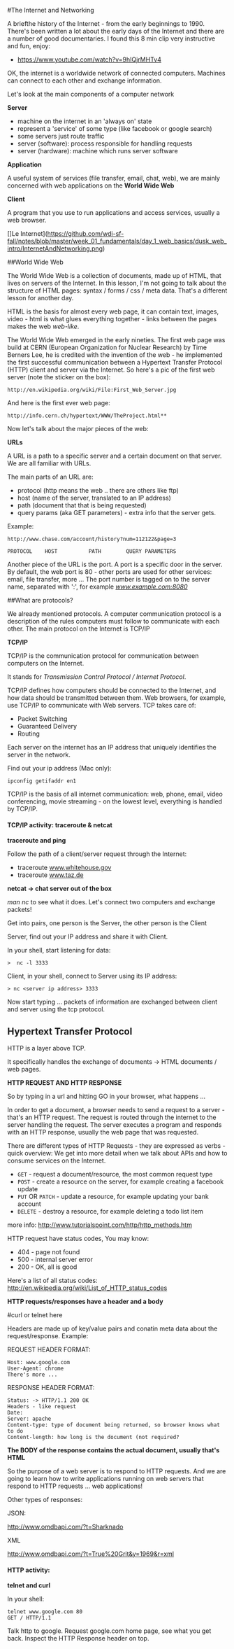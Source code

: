 #The Internet and Networking

A briefthe history of the Internet - from the early beginnings to 1990. There's been written a lot about the early days of the Internet and there are a number of good documentaries. I found this 8 min clip very instructive and fun, enjoy:

- https://www.youtube.com/watch?v=9hIQjrMHTv4

OK, the internet is a worldwide network of connected computers. Machines can connect to each other and exchange information.

Let's look at the main components of a computer network

**Server**

  * machine on the internet in an 'always on' state
  * represent a 'service' of some type (like facebook or google search)
  * some servers just route traffic
  * server (software): process responsible for handling requests
  * server (hardware): machine which runs server software
    
**Application**

A useful system of services (file transfer, email, chat, web), we are mainly concerned with web applications on the **World Wide Web**

**Client**

A program that you use to run applications and access services, usually a web browser.

[]Le Internet](https://github.com/wdi-sf-fall/notes/blob/master/week_01_fundamentals/day_1_web_basics/dusk_web_intro/InternetAndNetworking.png)
	
##World Wide Web

The World Wide Web is a collection of documents, made up of HTML, that lives on servers of the Internet. In this lesson, I'm not going to talk about the structure of HTML pages: syntax / forms / css / meta data. That's a different lesson for another day.

HTML is the basis for almost every web page, it can contain text, images, video - html is what glues everything together - links between the pages makes the web *web-like*. 

The World Wide Web emerged in the early nineties. The first web page was build at CERN (European Organization for Nuclear Research) by Time Berners Lee, he is credited with the invention of the web - he implemented the first successful communication between a Hypertext Transfer Protocol (HTTP) client and server via the Internet. So here's a pic of the first web server (note the sticker on the box):

	http://en.wikipedia.org/wiki/File:First_Web_Server.jpg 

And here is the first ever web page:

	http://info.cern.ch/hypertext/WWW/TheProject.html**

Now let's talk about the major pieces of the web:

**URLs**

A URL is a path to a specific server and a certain document on that server. We are all familiar with URLs.

The main parts of an URL are:

- protocol  (http means the web .. there are others like ftp)
- host (name of the server, translated to an IP address)
- path (document that that is being requested)
- query params (aka GET parameters) - extra info that the server gets. 

Example:

	http://www.chase.com/account/history?num=112122&page=3

	PROTOCOL    HOST          PATH        QUERY PARAMETERS

Another piece of the URL is the port. A port is a specific door in the server. By default, the web port is 80 - other ports are used for other services: email, file transfer, more … The port number is tagged on to the server name, separated with ':', for example *www.example.com:8080*

##What are protocols?

We already mentioned protocols. A computer communication protocol is a description of the rules computers must follow to communicate with each other. The main protocol on the Internet is TCP/IP

**TCP/IP**

TCP/IP is the communication protocol for communication between computers on the Internet.  

It stands for *Transmission Control Protocol / Internet Protocol*.  

TCP/IP defines how computers should be connected to the Internet, and how data should be transmitted between them. Web browsers, for example, use TCP/IP to communicate with Web servers. TCP takes care of:

- Packet Switching
- Guaranteed Delivery
- Routing

Each server on the internet has an IP address that uniquely identifies the server in the network.

Find out your ip address (Mac only):

	ipconfig getifaddr en1

TCP/IP is the basis of all internet communication: web, phone, email, video conferencing, movie streaming - on the lowest level, everything is handled by TCP/IP.  

#### TCP/IP activity: traceroute & netcat

**traceroute and ping**

Follow the path of a client/server request through the Internet:

- traceroute www.whitehouse.gov 
- traceroute www.taz.de

**netcat -> chat server out of the box**

*man nc* to see what it does. Let's connect two computers and exchange packets! 

Get into pairs, one person is the Server, the other person is the Client

Server, find out your IP address and share it with Client.

In your shell, start listening for data:

	>  nc -l 3333

Client, in your shell, connect to Server using its IP address:

	> nc <server ip address> 3333

Now start typing … packets of information are exchanged between client and server using the tcp protocol.


## Hypertext Transfer Protocol

HTTP is a layer above TCP. 

It specifically handles the exchange of documents -> HTML documents / web pages.

**HTTP REQUEST AND HTTP RESPONSE**

So by typing in a url and hitting GO in your browser, what happens …

In order to get a document, a browser needs to send a request to a server - that's an HTTP request. The request is routed through the internet to the server handling the request. The server executes a program and responds with an HTTP response, usually the web page that was requested.

There are different types of HTTP Requests - they are expressed as verbs - quick overview: We get into more detail when we talk about APIs and how to consume services on the Internet.

* `GET` - request a document/resource, the most common request type
* `POST` - create a resource on the server, for example creating a facebook update
* `PUT` OR `PATCH` - update a resource, for example updating your bank account
* `DELETE` - destroy a resource, for example deleting a todo list item

more info: http://www.tutorialspoint.com/http/http_methods.htm

HTTP request have status codes, You may know:

- 404 - page not found
- 500 - internal server error
- 200 - OK, all is good

Here's a list of all status codes: http://en.wikipedia.org/wiki/List_of_HTTP_status_codes

**HTTP requests/responses have a header and a body**

#curl or telnet here

Headers are made up of key/value pairs and conatin meta data about the request/response. Example:

REQUEST HEADER FORMAT:

	Host: www.google.com
	User-Agent: chrome
	There's more ...


RESPONSE HEADER FORMAT: 

	Status: -> HTTP/1.1 200 OK 
	Headers - like request
	Date: 
	Server: apache
	Content-type: type of document being returned, so browser knows what to do
	Content-length: how long is the document (not required?

**The BODY of the response contains the actual document, usually that's HTML**

So the purpose of a web server is to respond to HTTP requests. And we are going to learn how to write applications running on web servers that respond to HTTP requests … web applications!

Other types of responses:

JSON:

http://www.omdbapi.com/?t=Sharknado


XML

http://www.omdbapi.com/?t=True%20Grit&y=1969&r=xml


#### HTTP activity: 

**telnet and curl**

In your shell:

	telnet www.google.com 80
	GET / HTTP/1.1

Talk http to google. Request google.com home page, see what you get back. Inspect the HTTP Response header on top.




